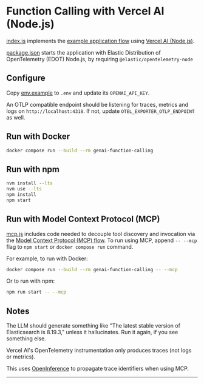 # Function Calling with Vercel AI (Node.js)

[index.js](index.js) implements the [example application flow][flow] using
[Vercel AI (Node.js)][vercel-ai].

[package.json](package.json) starts the application with Elastic Distribution
of OpenTelemetry (EDOT) Node.js, by requiring `@elastic/opentelemetry-node`

## Configure

Copy [env.example](env.example) to `.env` and update its `OPENAI_API_KEY`.

An OTLP compatible endpoint should be listening for traces, metrics and logs on
`http://localhost:4318`. If not, update `OTEL_EXPORTER_OTLP_ENDPOINT` as well.

## Run with Docker

```bash
docker compose run --build --rm genai-function-calling
```

## Run with npm

```bash
nvm install --lts
nvm use --lts
npm install
npm start
```


## Run with Model Context Protocol (MCP)

[mcp.js](mcp.js) includes code needed to decouple tool discovery and invocation
via the [Model Context Protocol (MCP) flow][flow-mcp]. To run using MCP, append
`-- --mcp` flag to `npm start` or `docker compose run` command.

For example, to run with Docker:
```bash
docker compose run --build --rm genai-function-calling -- --mcp
```

Or to run with npm:
```bash
npm run start -- --mcp
```

## Notes

The LLM should generate something like "The latest stable version of
Elasticsearch is 8.19.3," unless it hallucinates. Run it again, if you see
something else.

Vercel AI's OpenTelemetry instrumentation only produces traces (not logs or
metrics).

This uses [OpenInference][openinference] to propagate trace identifiers when
using MCP.

---
[flow]: ../README.md#example-application-flow
[vercel-ai]: https://github.com/vercel/ai
[flow-mcp]: ../README.md#model-context-protocol-flow
[openinference]: https://github.com/Arize-ai/openinference/tree/main/js/packages/openinference-instrumentation-mcp
